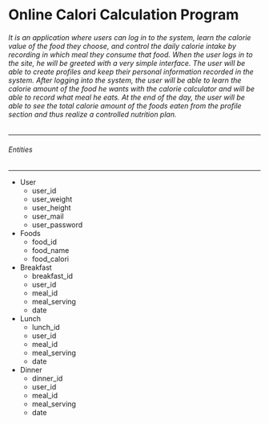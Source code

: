# Online Calori Calculation Program

###### It is an application where users can log in to the system, learn the calorie value of the food they choose, and control the daily calorie intake by recording in which meal they consume that food. When the user logs in to the site, he will be greeted with a very simple interface. The user will be able to create profiles and keep their personal information recorded in the system. After logging into the system, the user will be able to learn the calorie amount of the food he wants with the calorie calculator and will be able to record what meal he eats. At the end of the day, the user will be able to see the total calorie amount of the foods eaten from the profile section and thus realize a controlled nutrition plan.
------------


###### Entities

------------


- User
  - user_id
  - user_weight
  - user_height
  - user_mail
  - user_password
- Foods
  - food_id
  - food_name
  - food_calori
- Breakfast
  - breakfast_id
  - user_id
  - meal_id
  - meal_serving
  - date
- Lunch
  - lunch_id
  - user_id
  - meal_id
  - meal_serving
  - date
- Dinner
  - dinner_id
  - user_id
  - meal_id
  - meal_serving
  - date
